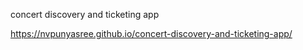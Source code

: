 concert discovery and ticketing app 


https://nvpunyasree.github.io/concert-discovery-and-ticketing-app/
